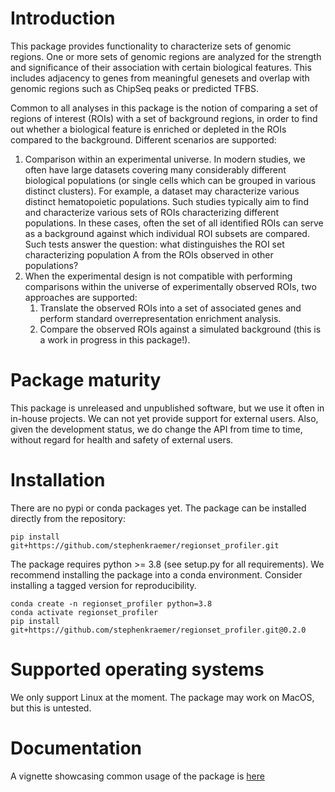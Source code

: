 # Introduction

This package provides functionality to characterize sets of genomic regions. One or more sets of genomic regions are analyzed for the strength and significance of their association with certain biological features. This includes adjacency to genes from meaningful genesets and overlap with genomic regions such as ChipSeq peaks or predicted TFBS.

Common to all analyses in this package is the notion of comparing a set of regions of interest (ROIs) with a set of background regions, in order to find out whether a biological feature is enriched or depleted in the ROIs compared to the background. Different scenarios are supported:

1. Comparison within an experimental universe. In modern studies, we often have large datasets covering many considerably different biological populations (or single cells which can be grouped in various distinct clusters). For example, a dataset may characterize various distinct hematopoietic populations. Such studies typically aim to find and characterize various sets of ROIs characterizing different populations. In these cases, often the set of all identified ROIs can serve as a background against which individual ROI subsets are compared. Such tests answer the question: what distinguishes the ROI set characterizing population A from the ROIs observed in other populations?
2. When the experimental design is not compatible with performing comparisons within the universe of experimentally observed ROIs, two approaches are supported:
    1. Translate the observed ROIs into a set of associated genes and perform standard overrepresentation enrichment analysis.
    2. Compare the observed ROIs against a simulated background (this is a work in progress in this package!).


# Package maturity

This package is unreleased and unpublished software, but we use it often in in-house projects. We can not yet provide support for external users. Also, given the development status, we do change the API from time to time, without regard for health and safety of external users.


# Installation

There are no pypi or conda packages yet. The package can be installed directly from the repository:

```
pip install git+https://github.com/stephenkraemer/regionset_profiler.git
```

The package requires python >= 3.8 (see setup.py for all requirements). We recommend installing the package into a conda environment. Consider installing a tagged version for reproducibility. 

```
conda create -n regionset_profiler python=3.8
conda activate regionset_profiler
pip install git+https://github.com/stephenkraemer/regionset_profiler.git@0.2.0
```

# Supported operating systems

We only support Linux at the moment. The package may work on MacOS, but this is untested.

# Documentation

A vignette showcasing common usage of the package is [here](./doc/usage-highlights.ipynb)
